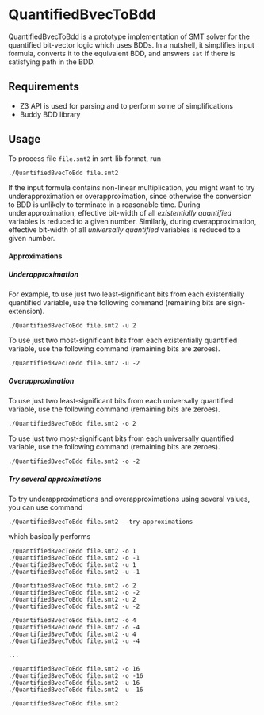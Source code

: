 # QuantifiedBvecToBdd
QuantifiedBvecToBdd is a prototype implementation of SMT solver for the quantified bit-vector logic which uses BDDs. In a nutshell, it simplifies input formula, converts it to the equivalent BDD, and answers `sat` if there is satisfying path in the BDD.

## Requirements
* Z3 API is used for parsing and to perform some of simplifications
* Buddy BDD library

## Usage
To process file `file.smt2` in smt-lib format, run

``` 
./QuantifiedBvecToBdd file.smt2
```

If the input formula contains non-linear multiplication, you might want to try underapproximation or overapproximation, since otherwise the conversion to BDD is unlikely to terminate in a reasonable time. During underapproximation, effective bit-width of all _existentially quantified_ variables is reduced to a given number. Similarly, during overapproximation, effective bit-width of all _universally quantified_ variables is reduced to a given number.

#### Approximations

##### Underapproximation
For example, to use just two least-significant bits from each existentially quantified variable, use the following command (remaining bits are sign-extension). 
```
./QuantifiedBvecToBdd file.smt2 -u 2
```

To use just two most-significant bits from each existentially quantified variable, use the following command (remaining bits are zeroes). 
```
./QuantifiedBvecToBdd file.smt2 -u -2
```

##### Overapproximation
To use just two least-significant bits from each universally quantified variable, use the following command (remaining bits are zeroes). 
```
./QuantifiedBvecToBdd file.smt2 -o 2
```

To use just two most-significant bits from each universally quantified variable, use the following command (remaining bits are zeroes). 
```
./QuantifiedBvecToBdd file.smt2 -o -2
```

##### Try several approximations
To try underapproximations and overapproximations using several values, you can use command
```
./QuantifiedBvecToBdd file.smt2 --try-approximations
```
which basically performs
```
./QuantifiedBvecToBdd file.smt2 -o 1
./QuantifiedBvecToBdd file.smt2 -o -1
./QuantifiedBvecToBdd file.smt2 -u 1
./QuantifiedBvecToBdd file.smt2 -u -1

./QuantifiedBvecToBdd file.smt2 -o 2
./QuantifiedBvecToBdd file.smt2 -o -2
./QuantifiedBvecToBdd file.smt2 -u 2
./QuantifiedBvecToBdd file.smt2 -u -2

./QuantifiedBvecToBdd file.smt2 -o 4
./QuantifiedBvecToBdd file.smt2 -o -4
./QuantifiedBvecToBdd file.smt2 -u 4
./QuantifiedBvecToBdd file.smt2 -u -4

...

./QuantifiedBvecToBdd file.smt2 -o 16
./QuantifiedBvecToBdd file.smt2 -o -16
./QuantifiedBvecToBdd file.smt2 -u 16
./QuantifiedBvecToBdd file.smt2 -u -16

./QuantifiedBvecToBdd file.smt2
```
